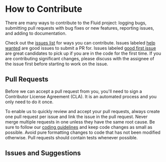 # How to Contribute

There are many ways to contribute to the Fluid project: logging bugs, submitting pull requests with bug fixes or
new features, reporting issues, and adding to documentation.

Check out the [issues list](https://github.com/Microsoft/Prague/issues) for ways you can contribute. Issues
labeled [help wanted](https://github.com/Microsoft/Prague/labels/help%20wanted) are good issues to submit a PR
for. Issues labeled [good first issue](https://github.com/Microsoft/Prague/labels/good%20first%20issue) are great
candidates to pick up if you are in the code for the first time. If you are contributing significant changes, please
discuss with the assignee of the issue first before starting to work on the issue.

## Pull Requests

Before we can accept a pull request from you, you'll need to sign a Contributor License Agreement (CLA). It is an
automated process and you only need to do it once.

To enable us to quickly review and accept your pull requests, always create one pull request per issue and link
the issue in the pull request. Never merge multiple requests in one unless they have the same root cause. Be sure
to follow our [coding guidelines](./coding-guidelines.md) and keep code changes as small as possible.
Avoid pure formatting changes to code that has not been modified otherwise. Pull requests should contain tests
whenever possible.

## Issues and Suggestions
